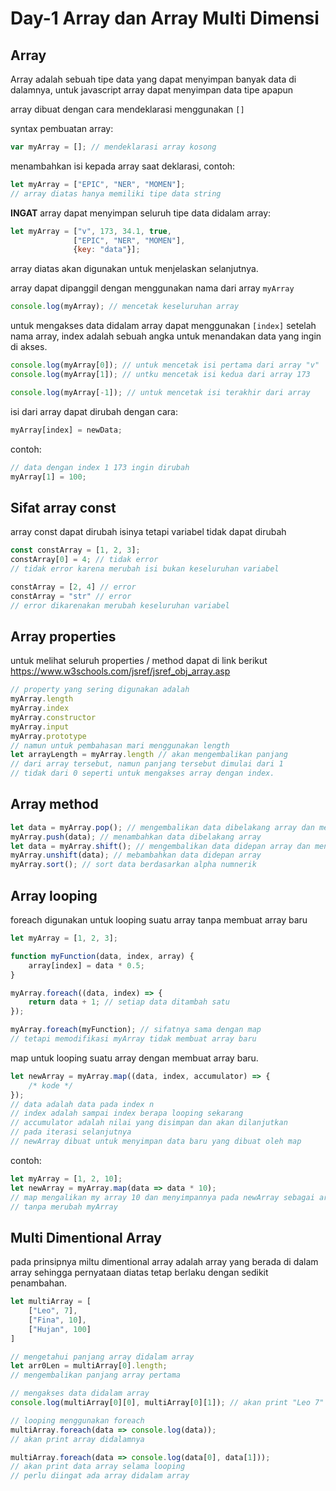 # Day-1 Array dan Array Multi Dimensi
## Array
Array adalah sebuah tipe data yang dapat menyimpan banyak data di dalamnya, untuk javascript array dapat menyimpan data tipe apapun

array dibuat dengan cara mendeklarasi menggunakan `[]`

syntax pembuatan array:
```js
var myArray = []; // mendeklarasi array kosong
```
menambahkan isi kepada array saat deklarasi, contoh:
```js
let myArray = ["EPIC", "NER", "MOMEN"];
// array diatas hanya memiliki tipe data string
```
**INGAT** array dapat menyimpan seluruh tipe data didalam array:
```js
let myArray = ["v", 173, 34.1, true, 
              ["EPIC", "NER", "MOMEN"], 
              {key: "data"}];
```
array diatas akan digunakan untuk menjelaskan selanjutnya.

array dapat dipanggil dengan menggunakan nama dari array `myArray`

```js
console.log(myArray); // mencetak keseluruhan array
```

untuk mengakses data didalam array dapat menggunakan `[index]` setelah nama array, index adalah sebuah angka untuk menandakan data yang ingin di akses.

```js
console.log(myArray[0]); // untuk mencetak isi pertama dari array "v"
console.log(myArray[1]); // untku mencetak isi kedua dari array 173

console.log(myArray[-1]); // untuk mencetak isi terakhir dari array
```

isi dari array dapat dirubah dengan cara:
```js
myArray[index] = newData;
```
contoh:
```js
// data dengan index 1 173 ingin dirubah
myArray[1] = 100;
```

## Sifat array const
array const dapat dirubah isinya tetapi variabel tidak dapat dirubah
```js
const constArray = [1, 2, 3];
constArray[0] = 4; // tidak error
// tidak error karena merubah isi bukan keseluruhan variabel

constArray = [2, 4] // error
constArray = "str" // error
// error dikarenakan merubah keseluruhan variabel
```

## Array properties
untuk melihat seluruh properties / method dapat di link berikut https://www.w3schools.com/jsref/jsref_obj_array.asp
```js
// property yang sering digunakan adalah
myArray.length
myArray.index
myArray.constructor
myArray.input
myArray.prototype
// namun untuk pembahasan mari menggunakan length
let arrayLength = myArray.length // akan mengembalikan panjang 
// dari array tersebut, namun panjang tersebut dimulai dari 1
// tidak dari 0 seperti untuk mengakses array dengan index.
```

## Array method
```js
let data = myArray.pop(); // mengembalikan data dibelakang array dan menghapusnya
myArray.push(data); // menambahkan data dibelakang array
let data = myArray.shift(); // mengembalikan data didepan array dan menghapusnya
myArray.unshift(data); // mebambahkan data didepan array
myArray.sort(); // sort data berdasarkan alpha numnerik
```

## Array looping
foreach digunakan untuk looping suatu array tanpa membuat array baru
```js
let myArray = [1, 2, 3];

function myFunction(data, index, array) {
    array[index] = data * 0.5;
}

myArray.foreach((data, index) => {
    return data + 1; // setiap data ditambah satu
});

myArray.foreach(myFunction); // sifatnya sama dengan map
// tetapi memodifikasi myArray tidak membuat array baru
```

map untuk looping suatu array dengan membuat array baru.
```js
let newArray = myArray.map((data, index, accumulator) => {
    /* kode */
});
// data adalah data pada index n
// index adalah sampai index berapa looping sekarang
// accumulator adalah nilai yang disimpan dan akan dilanjutkan
// pada iterasi selanjutnya
// newArray dibuat untuk menyimpan data baru yang dibuat oleh map
```
contoh:
```js
let myArray = [1, 2, 10];
let newArray = myArray.map(data => data * 10);
// map mengalikan my array 10 dan menyimpannya pada newArray sebagai array
// tanpa merubah myArray
```
## Multi Dimentional Array
pada prinsipnya miltu dimentional array adalah array yang berada di dalam array sehingga pernyataan diatas tetap berlaku dengan sedikit penambahan.

```js
let multiArray = [
    ["Leo", 7],
    ["Fina", 10],
    ["Hujan", 100]
]

// mengetahui panjang array didalam array
let arr0Len = multiArray[0].length; 
// mengembalikan panjang array pertama

// mengakses data didalam array 
console.log(multiArray[0][0], multiArray[0][1]); // akan print "Leo 7"

// looping menggunakan foreach
multiArray.foreach(data => console.log(data));
// akan print array didalamnya

multiArray.foreach(data => console.log(data[0], data[1]));
// akan print data array selama looping
// perlu diingat ada array didalam array
```

